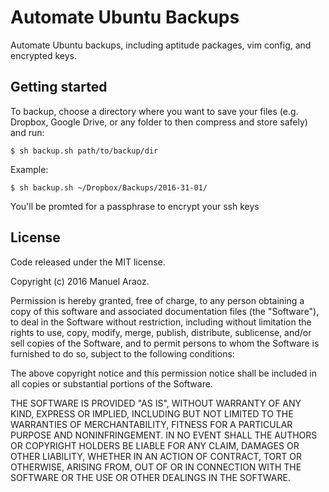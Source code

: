 # Automate Ubuntu Backups
Automate Ubuntu backups, including aptitude packages, vim config, and encrypted keys.

## Getting started

To backup, choose a directory where you want to save your files (e.g. Dropbox, Google Drive, or any folder to then compress and store safely) and run:
```
$ sh backup.sh path/to/backup/dir
```
Example:
```
$ sh backup.sh ~/Dropbox/Backups/2016-31-01/
```

You'll be promted for a passphrase to encrypt your ssh keys


## License 
Code released under the MIT license.

Copyright (c) 2016 Manuel Araoz.

Permission is hereby granted, free of charge, to any person obtaining a copy
of this software and associated documentation files (the "Software"), to deal
in the Software without restriction, including without limitation the rights
to use, copy, modify, merge, publish, distribute, sublicense, and/or sell
copies of the Software, and to permit persons to whom the Software is
furnished to do so, subject to the following conditions:

The above copyright notice and this permission notice shall be included in
all copies or substantial portions of the Software.

THE SOFTWARE IS PROVIDED "AS IS", WITHOUT WARRANTY OF ANY KIND, EXPRESS OR
IMPLIED, INCLUDING BUT NOT LIMITED TO THE WARRANTIES OF MERCHANTABILITY,
FITNESS FOR A PARTICULAR PURPOSE AND NONINFRINGEMENT. IN NO EVENT SHALL THE
AUTHORS OR COPYRIGHT HOLDERS BE LIABLE FOR ANY CLAIM, DAMAGES OR OTHER
LIABILITY, WHETHER IN AN ACTION OF CONTRACT, TORT OR OTHERWISE, ARISING FROM,
OUT OF OR IN CONNECTION WITH THE SOFTWARE OR THE USE OR OTHER DEALINGS IN
THE SOFTWARE.
